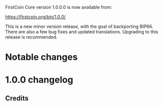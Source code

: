 FirstCoin Core version 1.0.0.0 is now available from:

  https://firstcoin.org/bin/1.0.0/

This is a new minor version release, with the goal of backporting BIP66. There
are also a few bug fixes and updated translations. Upgrading to this release is
recommended.

Notable changes
================


1.0.0 changelog
================

Credits
--------

